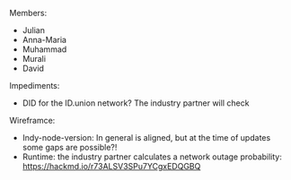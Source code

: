 Members:
- Julian
- Anna-Maria
- Muhammad
- Murali
- David

Impediments:
- DID for the ID.union network? The industry partner will check 
    
 Wireframce:
 - Indy-node-version: In general is aligned, but at the time of updates some gaps are possible?!
 - Runtime: the industry partner calculates a network outage probability: https://hackmd.io/r73ALSV3SPu7YCgxEDQGBQ
